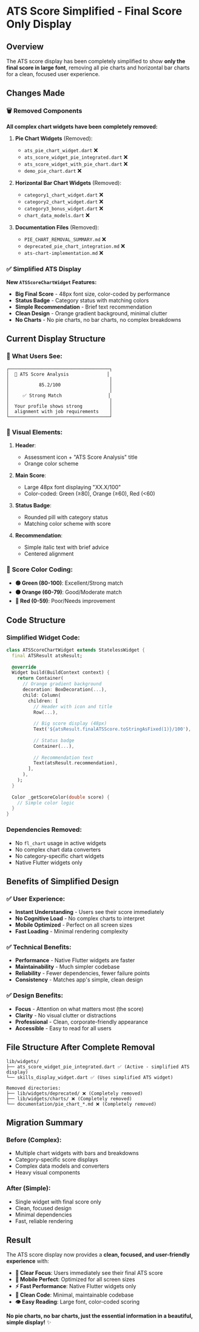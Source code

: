 # ATS Score Simplified - Final Score Only Display

## Overview

The ATS score display has been completely simplified to show **only the final score in large font**, removing all pie charts and horizontal bar charts for a clean, focused user experience.

## Changes Made

### 🗑️ **Removed Components**

**All complex chart widgets have been completely removed:**

1. **Pie Chart Widgets** (Removed):
   - `ats_pie_chart_widget.dart` ❌
   - `ats_score_widget_pie_integrated.dart` ❌
   - `ats_score_widget_with_pie_chart.dart` ❌
   - `demo_pie_chart.dart` ❌

2. **Horizontal Bar Chart Widgets** (Removed):
   - `category1_chart_widget.dart` ❌
   - `category2_chart_widget.dart` ❌
   - `category3_bonus_widget.dart` ❌
   - `chart_data_models.dart` ❌

3. **Documentation Files** (Removed):
   - `PIE_CHART_REMOVAL_SUMMARY.md` ❌
   - `deprecated_pie_chart_integration.md` ❌
   - `ats-chart-implementation.md` ❌

### ✅ **Simplified ATS Display**

**New `ATSScoreChartWidget` Features:**
- **Big Final Score** - 48px font size, color-coded by performance
- **Status Badge** - Category status with matching colors
- **Simple Recommendation** - Brief text recommendation
- **Clean Design** - Orange gradient background, minimal clutter
- **No Charts** - No pie charts, no bar charts, no complex breakdowns

## Current Display Structure

### 📱 **What Users See:**

```
┌─────────────────────────────────────┐
│  🎯 ATS Score Analysis              │
│                                     │
│           85.2/100                  │
│                                     │
│     ✅ Strong Match                 │
│                                     │
│  Your profile shows strong          │
│  alignment with job requirements    │
└─────────────────────────────────────┘
```

### 🎨 **Visual Elements:**

1. **Header**: 
   - Assessment icon + "ATS Score Analysis" title
   - Orange color scheme

2. **Main Score**: 
   - Large 48px font displaying "XX.X/100"
   - Color-coded: Green (≥80), Orange (≥60), Red (<60)

3. **Status Badge**: 
   - Rounded pill with category status
   - Matching color scheme with score

4. **Recommendation**: 
   - Simple italic text with brief advice
   - Centered alignment

### 🎯 **Score Color Coding:**

- **🟢 Green (80-100)**: Excellent/Strong match
- **🟠 Orange (60-79)**: Good/Moderate match  
- **🔴 Red (0-59)**: Poor/Needs improvement

## Code Structure

### **Simplified Widget Code:**

```dart
class ATSScoreChartWidget extends StatelessWidget {
  final ATSResult atsResult;
  
  @override
  Widget build(BuildContext context) {
    return Container(
      // Orange gradient background
      decoration: BoxDecoration(...),
      child: Column(
        children: [
          // Header with icon and title
          Row(...),
          
          // Big score display (48px)
          Text('${atsResult.finalATSScore.toStringAsFixed(1)}/100'),
          
          // Status badge
          Container(...),
          
          // Recommendation text
          Text(atsResult.recommendation),
        ],
      ),
    );
  }
  
  Color _getScoreColor(double score) {
    // Simple color logic
  }
}
```

### **Dependencies Removed:**
- No `fl_chart` usage in active widgets
- No complex chart data converters
- No category-specific chart widgets
- Native Flutter widgets only

## Benefits of Simplified Design

### ✅ **User Experience:**
- **Instant Understanding** - Users see their score immediately
- **No Cognitive Load** - No complex charts to interpret
- **Mobile Optimized** - Perfect on all screen sizes
- **Fast Loading** - Minimal rendering complexity

### ✅ **Technical Benefits:**
- **Performance** - Native Flutter widgets are faster
- **Maintainability** - Much simpler codebase
- **Reliability** - Fewer dependencies, fewer failure points
- **Consistency** - Matches app's simple, clean design

### ✅ **Design Benefits:**
- **Focus** - Attention on what matters most (the score)
- **Clarity** - No visual clutter or distractions
- **Professional** - Clean, corporate-friendly appearance
- **Accessible** - Easy to read for all users

## File Structure After Complete Removal

```
lib/widgets/
├── ats_score_widget_pie_integrated.dart ✅ (Active - simplified ATS display)
└── skills_display_widget.dart ✅ (Uses simplified ATS widget)

Removed directories:
├── lib/widgets/deprecated/ ❌ (Completely removed)
├── lib/widgets/charts/ ❌ (Completely removed)
└── documentation/pie_chart_*.md ❌ (Completely removed)
```

## Migration Summary

### **Before (Complex):**
- Multiple chart widgets with bars and breakdowns
- Category-specific score displays
- Complex data models and converters
- Heavy visual components

### **After (Simple):**
- Single widget with final score only
- Clean, focused design
- Minimal dependencies
- Fast, reliable rendering

## Result

The ATS score display now provides a **clean, focused, and user-friendly experience** with:

- **🎯 Clear Focus**: Users immediately see their final ATS score
- **📱 Mobile Perfect**: Optimized for all screen sizes
- **⚡ Fast Performance**: Native Flutter widgets only
- **🧹 Clean Code**: Minimal, maintainable codebase
- **👁️ Easy Reading**: Large font, color-coded scoring

**No pie charts, no bar charts, just the essential information in a beautiful, simple display!** ✨
